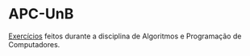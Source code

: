 # APC-UnB
[Exercícios](Exercícios) feitos durante a disciplina de Algoritmos e Programação de Computadores.
